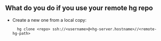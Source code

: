 <!--
Categories:
  - mercurial
Tags:
  - hg
-->

## What do you do if you use your remote hg repo

- Create a new one from a local copy:

        hg clone <repo> ssh://<username>@<hg-server.hostname>//<remote-hg-path>
